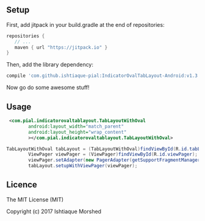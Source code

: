 Setup
----------------

First, add jitpack in your build.gradle at the end of repositories:
 ```gradle
repositories {
    // ...       
    maven { url "https://jitpack.io" }
}
```

Then, add the library dependency:
```gradle
compile 'com.github.ishtiaque-pial:IndicatorOvalTabLayout-Android:v1.3'
```

Now go do some awesome stuff!

Usage
----------------

```xml
 <com.pial.indicatorovaltablayout.TabLayoutWithOval
        android:layout_width="match_parent"
        android:layout_height="wrap_content"
        ></com.pial.indicatorovaltablayout.TabLayoutWithOval>
```

```java
TabLayoutWithOval tabLayout = (TabLayoutWithOval)findViewById(R.id.tabLayout);
        ViewPager viewPager = (ViewPager)findViewById(R.id.viewPager);
        viewPager.setAdapter(new PagerAdapter(getSupportFragmentManager(), fragments));
        tabLayout.setupWithViewPager(viewPager);
```
Licence
----------------
The MIT License (MIT)

Copyright (c) 2017 Ishtiaque Morshed
